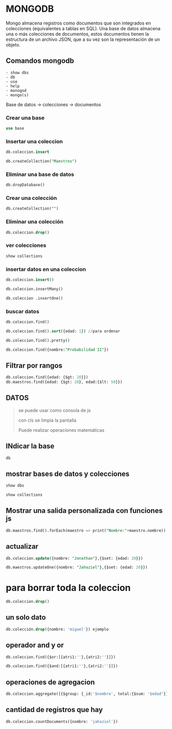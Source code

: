 # MONGODB

Mongo almacena registros como documentos que son integrados en colecciones (equivalentes a tablas en SQL). Una base de datos almacena una o más colecciones de documentos, estos documentos tienen la estructura de un archivo JSON, que a su vez son la representación de un objeto.

## Comandos mongodb

```
- show dbs
- db
- use
- help
- monogod
- mongo(s)
```

Base de datos -> colecciones -> documentos

### Crear una base
```sql
use base
```

### Insertar una coleccion
```sql
db.coleccion.insert

db.createCollection("Maestros")
```

### Eliminar una base de datos
```sql
db.dropDatabase()
```

### Crear una colección
```sql
db.createCollection("")
```

### Eliminar una colección
```sql
db.coleccion.drop()
```

### ver colecciones
```sql
show collections
```

### insertar datos en una coleccion
```sql
db.coleccion.insert()

db.coleccion.insertMany()

db.coleccion .insertOne()
```

### buscar datos
```sql
db.coleccion.find()

db.coleccion.find().sort({edad: 1}) //para ordenar

db.coleccion.find().pretty()

db.coleccion.find({nombre:"Probabilidad II"})
```

## Filtrar por rangos
```sql
db.coleccion.find({edad: {$gt: 20}})
db.maestros.find({edad: {$gt: 20}, edad:{$lt: 50}})
```

## DATOS
> se puede usar como consola de js
>
>con cls se limpia la pantalla
>
>Puede realizar operaciones matemáticas

## INdicar la base
```sql
db
```

## mostrar bases de datos y colecciones
```sql
show dbs

show collections
```

## Mostrar una salida personalizada con funciones js
```sql
db.maestros.find().forEach(maestro => print("Nombre:"+maestro.nombre))
```

## actualizar
```sql
db.coleccion.update({nombre: "Jonathan"},{$set: {edad: 20}})

db.maestros.updateOne({nombre: "Jahaziel"},{$set: {edad: 20}})
```

# para borrar toda la coleccion
```sql
db.coleccion.drop()
```

## un solo dato
```sql
db.colección.drop({nombre: 'miguel'}) ejemplo
```

## operador and y or
```sql
db.coleccion.find({$or:[{atri1:''},{atri2:''}]})

db.coleccion.find({$and:[{atri1:''},{atri2:''}]})
```

## operaciones de agregacion
```sql
db.coleccion.aggregate([{$group: {_id:'$nombre', total:{$sum: '$edad'}}}])
```

## cantidad de registros que hay
```sql
db.coleccion.countDocuments({nombre: 'jahaziel'})
```